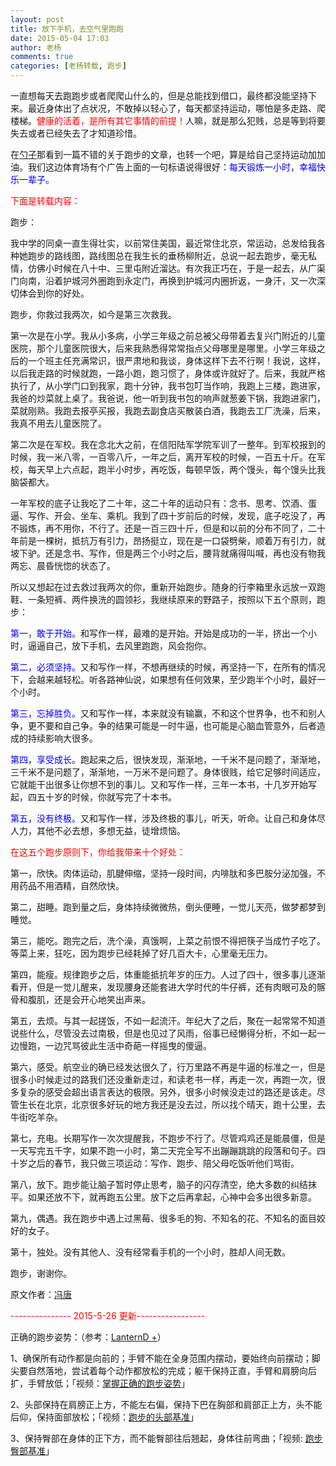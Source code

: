 ```yaml
---
layout: post
title: 放下手机，去空气里跑跑
date: 2015-05-04 17:03
author: 老杨
comments: true
categories: [老杨转载, 跑步]
---
```

一直想每天去跑跑步或者爬爬山什么的，但是总能找到借口，最终都没能坚持下来。最近身体出了点状况，不敢掉以轻心了，每天都坚持运动，哪怕是多走路、爬楼梯。<span style = "color:red;">健康的活着，是所有其它事情的前提！</span>人嘛，就是那么犯贱，总是等到将要失去或者已经失去了才知道珍惜。
<!--more-->
在<a href="https://chenghouwen.com/archives/37339" target="_blank" rel="nofollow">勺子</a>那看到一篇不错的关于跑步的文章，也转一个吧，算是给自己坚持运动加加油。我们这边体育场有个广告上面的一句标语说得很好：<span style = "color:blue;">每天锻炼一小时，幸福快乐一辈子。</span>

<span style = "color:red;">下面是转载内容：</span>

跑步：

我中学的同桌一直生得壮实，以前常住美国，最近常住北京，常运动，总发给我各种她跑步的路线图，路线图总在我生长的垂杨柳附近，总说一起去跑步，毫无私情，仿佛小时候在八十中、三里屯附近溜达。有次我正巧在，于是一起去，从广渠门向南，沿着护城河外圈跑到永定门，再换到护城河内圈折返，一身汗，又一次深切体会到你的好处。

跑步，你救过我两次，如今是第三次救我。

第一次是在小学。我从小多病，小学三年级之前总被父母带着去复兴门附近的儿童医院，那个儿童医院很大，后来我熟悉得常常指点父母哪里是哪里。小学三年级之后的一个班主任充满常识，很严肃地和我谈，身体这样下去不行啊！我说，这样，以后我走路的时候就跑，一路小跑，跑习惯了，身体或许就好了。后来，我就严格执行了，从小学门口到我家，跑十分钟，我书包叮当作响，我跑上三楼，跑进家，我爸的炒菜就上桌了。我爸说，他一听到我书包的响声就葱姜下锅，我跑进家门，菜就刚熟。我跑去报亭买报，我跑去副食店买散装白酒，我跑去工厂洗澡，后来，我真不用去儿童医院了。

第二次是在军校。我在念北大之前，在信阳陆军学院军训了一整年。到军校报到的时候，我一米八零，一百零八斤，一年之后，离开军校的时候，一百五十斤。在军校，每天早上六点起，跑半小时步，再吃饭，每顿早饭，两个馒头，每个馒头比我脑袋都大。

一年军校的底子让我吃了二十年，这二十年的运动只有：念书、思考、饮酒、蛋逼、写作、开会、坐车、乘机。我到了四十岁前后的时候，发现，底子吃没了，再不锻炼，再不用你，不行了。还是一百三四十斤，但是和以前的分布不同了，二十年前是一棵树，抵抗万有引力，昂扬挺立，现在是一口袋劈柴，顺着万有引力，就坡下驴。还是念书、写作，但是两三个小时之后，腰背就痛得叫喊，再也没有物我两忘、晨昏恍惚的状态了。

所以又想起在过去救过我两次的你，重新开始跑步。随身的行李箱里永远放一双跑鞋、一条短裤、两件换洗的圆领衫，我继续原来的野路子，按照以下五个原则，跑步：

<span style = "color:blue;">第一，敢于开始。</span>和写作一样，最难的是开始。开始是成功的一半，挤出一个小时，逼逼自己，放下手机，去风里跑跑，风会抱你。

<span style = "color:blue;">第二，必须坚持。</span>又和写作一样，不想再继续的时候，再坚持一下，在所有的情况下，会越来越轻松。听各路神仙说，如果想有任何效果，至少跑半个小时，最好一个小时。

<span style = "color:blue;">第三，忘掉胜负。</span>又和写作一样，本来就没有输赢，不和这个世界争，也不和别人争，更不要和自己争。争的结果可能是一时牛逼，也可能是心脑血管意外，后者造成的持续影响大很多。

<span style = "color:blue;">第四，享受成长。</span>跑起来之后，很快发现，渐渐地，一千米不是问题了，渐渐地，三千米不是问题了，渐渐地，一万米不是问题了。身体很贱，给它足够时间适应，它就能干出很多让你想不到的事儿。又和写作一样，三年一本书，十几岁开始写起，四五十岁的时候，你就写完了十本书。

<span style = "color:blue;">第五，没有终极。</span>又和写作一样，涉及终极的事儿，听天，听命。让自己和身体尽人力，其他不必去想，多想无益，徒增烦恼。

<span style = "color:red;">在这五个跑步原则下，你给我带来十个好处：</span>

第一，欣快。肉体运动，肌腱伸缩，坚持一段时间，内啡肽和多巴胺分泌加强，不用药品不用酒精，自然欣快。

第二，甜睡。跑到量之后，身体持续微微热，倒头便睡，一觉儿天亮，做梦都梦到睡觉。

第三，能吃。跑完之后，洗个澡，真饿啊，上菜之前恨不得把筷子当成竹子吃了。等菜上来，狂吃，因为跑步已经耗掉了好几百大卡，心里毫无压力。

第四，能瘦。规律跑步之后，体重能抵抗年岁的压力。人过了四十，很多事儿逐渐看开，但是一觉儿醒来，发现腰身还能套进大学时代的牛仔裤，还有肉眼可及的髂骨和腹肌，还是会开心地笑出声来。

第五，去烦。与其一起搓饭，不如一起流汗。年纪大了之后，聚在一起常常不知道说些什么，尽管没去过南极，但是也见过了风雨，俗事已经懒得分析，不如一起一边慢跑，一边咒骂彼此生活中奇葩一样摇曳的傻逼。

第六，感受。航空业的确已经发达很久了，行万里路不再是牛逼的标准之一，但是很多小时候走过的路我们还没重新走过，和读老书一样，再走一次，再跑一次，很多复杂的感受会超出语言表达的极限。另外，很多小时候没走过的路还是该走。尽管生长在北京，北京很多好玩的地方我还是没去过，所以找个晴天，跑十公里，去牛街吃羊杂。

第七，充电。长期写作一次次提醒我，不跑步不行了。尽管鸡鸡还是能晨僵，但是一天写完五千字，如果不跑一小时，第二天完全写不出蹦蹦跳跳的段落和句子。四十岁之后的春节，我只做三项运动：写作、跑步、陪父母吃饭听他们骂街。


第八，放下。跑步能让脑子暂时停止思考，脑子的闪存清空，绝大多数的纠结抹平。如果还放不下，就再跑五公里。放下之后再拿起，心神中会多出很多新意。

第九，偶遇。我在跑步中遇上过黑莓、很多毛的狗、不知名的花、不知名的面目姣好的女子。

第十，独处。没有其他人、没有经常看手机的一个小时，胜却人间无数。

跑步，谢谢你。


原文作者：<a href="http://mp.weixin.qq.com/s?__biz=MjM5OTI4MzQxNA==&mid=206972389&idx=1&sn=88ab86bf653ca0844475925454d355d3&scene=2&from=timeline&isappinstalled=0&key=1936e2bc22c2ceb512b41c6c3d76019c6c17ef3ac59c9f22190e2ae78deb500e02fc1765c49080276209b94da35bcaa4&ascene=1&uin=MTU1MDIyNTIyMA%3D%3D&devicetype=webwx&version=70000001&pass_ticket=3NA%2FUakUJmO5qFvTLTTGC%2BZNZyHZMr%2BLllupCpdhX3OB6GPvEQvAUPlel50a%2Bdje" target="_blank">冯唐</a>

<span style = "color:red;">--------------- 2015-5-26 更新-----------------</span>

正确的跑步姿势：（参考：<a href="http://dlyang.me/better-runner" target="_blank">LanternD +</a>）

1、确保所有动作都是向前的；手臂不能在全身范围内摆动，要始终向前摆动；脚尖要自然落地，尝试着每个动作都放松的完成；躯干保持正直，手臂和肩膀向后扩，手臂放低；「视频：<a href="http://v.youku.com/v_show/id_XMzA0Njc4Nzky.html" target="_blank" rel="nofollow">掌握正确的跑步姿势</a>」

2、头部保持在肩膀正上方，不能左右偏，保持下巴在胸部和肩部正上方，头不能后仰，保持面部放松；「视频：<a href="http://v.youku.com/v_show/id_XMTkxMjc1Njky.html" target="_blank" rel="nofollow">跑步的头部基准</a>」

3、保持臀部在身体的正下方，而不能臀部往后翘起，身体往前弯曲；「视频: <a href="http://v.youku.com/v_show/id_XMTkxMjc2Mzg0.html" target="_blank" rel="nofollow">跑步臀部基准</a>」
